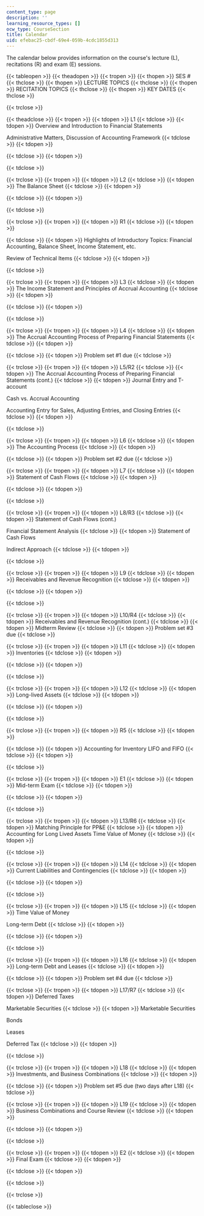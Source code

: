 ```yaml
---
content_type: page
description: ''
learning_resource_types: []
ocw_type: CourseSection
title: Calendar
uid: efebac25-cbdf-69e4-059b-4cdc1855d313
---
```


The calendar below provides information on the course's lecture (L), recitations (R) and exam (E) sessions.

{{< tableopen >}}
{{< theadopen >}}
{{< tropen >}}
{{< thopen >}}
SES #
{{< thclose >}}
{{< thopen >}}
LECTURE TOPICS
{{< thclose >}}
{{< thopen >}}
RECITATION TOPICS
{{< thclose >}}
{{< thopen >}}
KEY DATES
{{< thclose >}}

{{< trclose >}}

{{< theadclose >}}
{{< tropen >}}
{{< tdopen >}}
L1
{{< tdclose >}}
{{< tdopen >}}
Overview and Introduction to Financial Statements  
  
Administrative Matters, Discussion of Accounting Framework
{{< tdclose >}}
{{< tdopen >}}

{{< tdclose >}}
{{< tdopen >}}

{{< tdclose >}}

{{< trclose >}}
{{< tropen >}}
{{< tdopen >}}
L2
{{< tdclose >}}
{{< tdopen >}}
The Balance Sheet
{{< tdclose >}}
{{< tdopen >}}

{{< tdclose >}}
{{< tdopen >}}

{{< tdclose >}}

{{< trclose >}}
{{< tropen >}}
{{< tdopen >}}
R1
{{< tdclose >}}
{{< tdopen >}}

{{< tdclose >}}
{{< tdopen >}}
Highlights of Introductory Topics: Financial Accounting, Balance Sheet, Income Statement, etc.  
  
Review of Technical Items
{{< tdclose >}}
{{< tdopen >}}

{{< tdclose >}}

{{< trclose >}}
{{< tropen >}}
{{< tdopen >}}
L3
{{< tdclose >}}
{{< tdopen >}}
The Income Statement and Principles of Accrual Accounting
{{< tdclose >}}
{{< tdopen >}}

{{< tdclose >}}
{{< tdopen >}}

{{< tdclose >}}

{{< trclose >}}
{{< tropen >}}
{{< tdopen >}}
L4
{{< tdclose >}}
{{< tdopen >}}
The Accrual Accounting Process of Preparing Financial Statements
{{< tdclose >}}
{{< tdopen >}}

{{< tdclose >}}
{{< tdopen >}}
Problem set #1 due
{{< tdclose >}}

{{< trclose >}}
{{< tropen >}}
{{< tdopen >}}
L5/R2
{{< tdclose >}}
{{< tdopen >}}
The Accrual Accounting Process of Preparing Financial Statements (cont.)
{{< tdclose >}}
{{< tdopen >}}
Journal Entry and T-account  
  
Cash vs. Accrual Accounting  
  
Accounting Entry for Sales, Adjusting Entries, and Closing Entries
{{< tdclose >}}
{{< tdopen >}}

{{< tdclose >}}

{{< trclose >}}
{{< tropen >}}
{{< tdopen >}}
L6
{{< tdclose >}}
{{< tdopen >}}
The Accounting Process
{{< tdclose >}}
{{< tdopen >}}

{{< tdclose >}}
{{< tdopen >}}
Problem set #2 due
{{< tdclose >}}

{{< trclose >}}
{{< tropen >}}
{{< tdopen >}}
L7
{{< tdclose >}}
{{< tdopen >}}
Statement of Cash Flows
{{< tdclose >}}
{{< tdopen >}}

{{< tdclose >}}
{{< tdopen >}}

{{< tdclose >}}

{{< trclose >}}
{{< tropen >}}
{{< tdopen >}}
L8/R3
{{< tdclose >}}
{{< tdopen >}}
Statement of Cash Flows (cont.)  
  
Financial Statement Analysis
{{< tdclose >}}
{{< tdopen >}}
Statement of Cash Flows  
  
Indirect Approach
{{< tdclose >}}
{{< tdopen >}}

{{< tdclose >}}

{{< trclose >}}
{{< tropen >}}
{{< tdopen >}}
L9
{{< tdclose >}}
{{< tdopen >}}
Receivables and Revenue Recognition
{{< tdclose >}}
{{< tdopen >}}

{{< tdclose >}}
{{< tdopen >}}

{{< tdclose >}}

{{< trclose >}}
{{< tropen >}}
{{< tdopen >}}
L10/R4
{{< tdclose >}}
{{< tdopen >}}
Receivables and Revenue Recognition (cont.)
{{< tdclose >}}
{{< tdopen >}}
Midterm Review
{{< tdclose >}}
{{< tdopen >}}
Problem set #3 due
{{< tdclose >}}

{{< trclose >}}
{{< tropen >}}
{{< tdopen >}}
L11
{{< tdclose >}}
{{< tdopen >}}
Inventories
{{< tdclose >}}
{{< tdopen >}}

{{< tdclose >}}
{{< tdopen >}}

{{< tdclose >}}

{{< trclose >}}
{{< tropen >}}
{{< tdopen >}}
L12
{{< tdclose >}}
{{< tdopen >}}
Long-lived Assets
{{< tdclose >}}
{{< tdopen >}}

{{< tdclose >}}
{{< tdopen >}}

{{< tdclose >}}

{{< trclose >}}
{{< tropen >}}
{{< tdopen >}}
R5
{{< tdclose >}}
{{< tdopen >}}

{{< tdclose >}}
{{< tdopen >}}
Accounting for Inventory LIFO and FIFO
{{< tdclose >}}
{{< tdopen >}}

{{< tdclose >}}

{{< trclose >}}
{{< tropen >}}
{{< tdopen >}}
E1
{{< tdclose >}}
{{< tdopen >}}
Mid-term Exam
{{< tdclose >}}
{{< tdopen >}}

{{< tdclose >}}
{{< tdopen >}}

{{< tdclose >}}

{{< trclose >}}
{{< tropen >}}
{{< tdopen >}}
L13/R6
{{< tdclose >}}
{{< tdopen >}}
Matching Principle for PP&E
{{< tdclose >}}
{{< tdopen >}}
Accounting for Long Lived Assets Time Value of Money
{{< tdclose >}}
{{< tdopen >}}

{{< tdclose >}}

{{< trclose >}}
{{< tropen >}}
{{< tdopen >}}
L14
{{< tdclose >}}
{{< tdopen >}}
Current Liabilities and Contingencies
{{< tdclose >}}
{{< tdopen >}}

{{< tdclose >}}
{{< tdopen >}}

{{< tdclose >}}

{{< trclose >}}
{{< tropen >}}
{{< tdopen >}}
L15
{{< tdclose >}}
{{< tdopen >}}
Time Value of Money  
  
Long-term Debt
{{< tdclose >}}
{{< tdopen >}}

{{< tdclose >}}
{{< tdopen >}}

{{< tdclose >}}

{{< trclose >}}
{{< tropen >}}
{{< tdopen >}}
L16
{{< tdclose >}}
{{< tdopen >}}
Long-term Debt and Leases
{{< tdclose >}}
{{< tdopen >}}

{{< tdclose >}}
{{< tdopen >}}
Problem set #4 due
{{< tdclose >}}

{{< trclose >}}
{{< tropen >}}
{{< tdopen >}}
L17/R7
{{< tdclose >}}
{{< tdopen >}}
Deferred Taxes  
  
Marketable Securities
{{< tdclose >}}
{{< tdopen >}}
Marketable Securities  
  
Bonds  
  
Leases  
  
Deferred Tax
{{< tdclose >}}
{{< tdopen >}}

{{< tdclose >}}

{{< trclose >}}
{{< tropen >}}
{{< tdopen >}}
L18
{{< tdclose >}}
{{< tdopen >}}
Investments, and Business Combinations
{{< tdclose >}}
{{< tdopen >}}

{{< tdclose >}}
{{< tdopen >}}
Problem set #5 due (two days after L18)
{{< tdclose >}}

{{< trclose >}}
{{< tropen >}}
{{< tdopen >}}
L19
{{< tdclose >}}
{{< tdopen >}}
Business Combinations and Course Review
{{< tdclose >}}
{{< tdopen >}}

{{< tdclose >}}
{{< tdopen >}}

{{< tdclose >}}

{{< trclose >}}
{{< tropen >}}
{{< tdopen >}}
E2
{{< tdclose >}}
{{< tdopen >}}
Final Exam
{{< tdclose >}}
{{< tdopen >}}

{{< tdclose >}}
{{< tdopen >}}

{{< tdclose >}}

{{< trclose >}}

{{< tableclose >}}